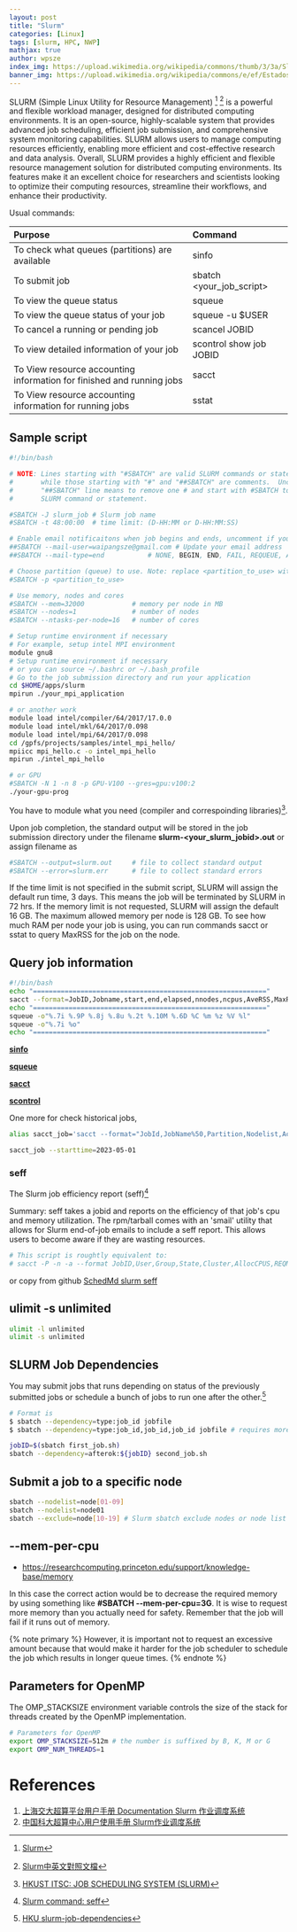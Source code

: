 ```yaml
---
layout: post
title: "Slurm"
categories: [Linux]
tags: [slurm, HPC, NWP]
mathjax: true
author: wpsze
index_img: https://upload.wikimedia.org/wikipedia/commons/thumb/3/3a/Slurm_logo.svg/255px-Slurm_logo.svg.png
banner_img: https://upload.wikimedia.org/wikipedia/commons/e/ef/EstadosTrabajosSLURM.jpg
---
```


SLURM (Simple Linux Utility for Resource Management) [^1] [^5] is a powerful and flexible workload manager, designed for distributed computing environments. It is an open-source, highly-scalable system that provides advanced job scheduling, efficient job submission, and comprehensive system monitoring capabilities. SLURM allows users to manage computing resources efficiently, enabling more efficient and cost-effective research and data analysis.
Overall, SLURM provides a highly efficient and flexible resource management solution for distributed computing environments. Its features make it an excellent choice for researchers and scientists looking to optimize their computing resources, streamline their workflows, and enhance their productivity.

Usual commands:

| Purpose	 | Command |
| :-----| :---- | 
| To check what queues (partitions) are available	| sinfo | 
| To submit job	| sbatch <your_job_script> | 
| To view the queue status	| squeue | 
| To view the queue status of your job	| squeue -u $USER | 
| To cancel a running or pending job	| scancel JOBID | 
| To view detailed information of your job	| scontrol show job JOBID | 
| To View resource accounting information for finished and running jobs | sacct |
| To View resource accounting information for running jobs | sstat |

## Sample script

```sh
#!/bin/bash

# NOTE: Lines starting with "#SBATCH" are valid SLURM commands or statements,
#       while those starting with "#" and "##SBATCH" are comments.  Uncomment
#       "##SBATCH" line means to remove one # and start with #SBATCH to be a
#       SLURM command or statement.

#SBATCH -J slurm_job # Slurm job name
#SBATCH -t 48:00:00  # time limit: (D-HH:MM or D-HH:MM:SS)

# Enable email notificaitons when job begins and ends, uncomment if you need it
##SBATCH --mail-user=waipangsze@gmail.com # Update your email address
##SBATCH --mail-type=end           # NONE, BEGIN, END, FAIL, REQUEUE, ALL

# Choose partition (queue) to use. Note: replace <partition_to_use> with the name of partition
#SBATCH -p <partition_to_use>

# Use memory, nodes and cores
#SBATCH --mem=32000            # memory per node in MB 
#SBATCH --nodes=1              # number of nodes
#SBATCH --ntasks-per-node=16   # number of cores

# Setup runtime environment if necessary
# For example, setup intel MPI environment
module gnu8
# Setup runtime environment if necessary 
# or you can source ~/.bashrc or ~/.bash_profile 
# Go to the job submission directory and run your application
cd $HOME/apps/slurm
mpirun ./your_mpi_application

# or another work
module load intel/compiler/64/2017/17.0.0
module load intel/mkl/64/2017/0.098
module load intel/mpi/64/2017/0.098
cd /gpfs/projects/samples/intel_mpi_hello/
mpiicc mpi_hello.c -o intel_mpi_hello
mpirun ./intel_mpi_hello

# or GPU
#SBATCH -N 1 -n 8 -p GPU-V100 --gres=gpu:v100:2
./your-gpu-prog
```

You have to module what you need (compiler and correspoinding libraries)[^2].

Upon job completion, the standard output will be stored in the job submission directory under the filename **slurm-<your_slurm_jobid>.out** or assign filename as

```sh
#SBATCH --output=slurm.out     # file to collect standard output
#SBATCH --error=slurm.err      # file to collect standard errors
```

If the time limit is not specified in the submit script, SLURM will assign the default run time, 3 days. This means the job will be terminated by SLURM in 72 hrs.
If the memory limit is not requested, SLURM will assign the default 16 GB. The maximum allowed memory per node is 128 GB. To see how much RAM per node your job is using, you can run commands sacct or sstat to query MaxRSS for the job on the node.

## Query job information
```sh
#!/bin/bash
echo "==========================================================="
sacct --format=JobID,Jobname,start,end,elapsed,nnodes,ncpus,AveRSS,MaxRSS,MaxDiskRead,MaxDiskWrite,CPUTime,MaxVMSize
echo "==========================================================="
squeue -o"%.7i %.9P %.8j %.8u %.2t %.10M %.6D %C %m %z %V %l"
squeue -o"%.7i %o"
echo "==========================================================="
```

[**sinfo**](https://slurm.schedmd.com/sinfo.html)

[**squeue**](https://slurm.schedmd.com/squeue.html)

[**sacct**](https://slurm.schedmd.com/sacct.html)

[**scontrol**](https://slurm.schedmd.com/scontrol.html)

One more for check historical jobs,
```sh
alias sacct_job='sacct --format="JobId,JobName%50,Partition,Nodelist,Account,AllocCPUS,State,Submit,Start,End,Elapsed"'

sacct_job --starttime=2023-05-01
```

### seff
The Slurm job efficiency report (seff)[^3]

Summary:
seff takes a jobid and reports on the efficiency of that job's cpu and memory utilization. The rpm/tarball comes with an 'smail' utility that allows for Slurm end-of-job emails to include a seff report. This allows users to become aware if they are wasting resources.
```sh
# This script is roughtly equivalent to:
# sacct -P -n -a --format JobID,User,Group,State,Cluster,AllocCPUS,REQMEM,TotalCPU,Elapsed,MaxRSS,ExitCode,NNodes,NTasks -j <job_id>
```

or copy from github
[SchedMd slurm seff](https://github.com/SchedMD/slurm/blob/260ced654c920481eaf03558e887741e673cca53/contribs/seff/seff)

## ulimit -s unlimited
```sh
ulimit -l unlimited
ulimit -s unlimited
```

## SLURM Job Dependencies
You may submit jobs that runs depending on status of the previously submitted jobs or schedule a bunch of jobs to run one after the other.[^4]
```sh
# Format is 
$ sbatch --dependency=type:job_id jobfile
$ sbatch --dependency=type:job_id,job_id,job_id jobfile # requires more than one job to be completed

jobID=$(sbatch first_job.sh)
sbatch --dependency=afterok:${jobID} second_job.sh
```

## Submit a job to a specific node
```sh
sbatch --nodelist=node[01-09]
sbatch --nodelist=node01
sbatch --exclude=node[10-19] # Slurm sbatch exclude nodes or node list
```

## --mem-per-cpu

- <https://researchcomputing.princeton.edu/support/knowledge-base/memory>

In this case the correct action would be to decrease the required memory by using something like **#SBATCH --mem-per-cpu=3G**. It is wise to request more memory than you actually need for safety. Remember that the job will fail if it runs out of memory. 

{% note primary %}
However, it is important not to request an excessive amount because that would make it harder for the job scheduler to schedule the job which results in longer queue times.
{% endnote %}

## Parameters for OpenMP
The OMP_STACKSIZE environment variable controls the size of the stack for threads created by the OpenMP implementation.
```sh 
# Parameters for OpenMP
export OMP_STACKSIZE=512m # the number is suffixed by B, K, M or G
export OMP_NUM_THREADS=1
```

[^1]: [Slurm](https://slurm.schedmd.com/documentation.html)
[^2]: [HKUST ITSC: JOB SCHEDULING SYSTEM (SLURM)](https://itsc.hkust.edu.hk/services/academic-teaching-support/high-performance-computing/hpc3-cluster/jobs) 
[^3]: [Slurm command: seff](https://bugs.schedmd.com/show_bug.cgi?id=1611)
[^4]: [HKU slurm-job-dependencies](https://hpc.hku.hk/guide/slurm-guide/slurm-job-dependencies/)
[^5]: [Slurm中英文對照文檔](https://docs.slurm.cn/master/man-pages-shou-ce)
[^6]: [HKU SLURM Job script](https://hpc.hku.hk/guide/slurm-guide/slurm-job-script/)


# References

1. [上海交大超算平台用户手册 Documentation Slurm 作业调度系统](https://docs.hpc.sjtu.edu.cn/job/slurm.html)
2. [中国科大超算中心用户使用手册 Slurm作业调度系统](https://scc.ustc.edu.cn/zlsc/user_doc/html/slurm/index.html)